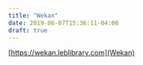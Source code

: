 ```yaml
---
title: "Wekan"
date: 2019-06-07T15:36:11-04:00
draft: true
---
```

[https://wekan.leblibrary.com](Wekan)
